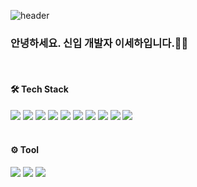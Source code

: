 ![header](https://capsule-render.vercel.app/api?type=waving&color=auto&height=300&section=header&text=안녕하세요.%20신입%20개발자%20이세하입니다.&fontSize=40&animation=fadeIn&fontAlignY=38)


### 안녕하세요. 신입 개발자 이세하입니다.👋🏻
<br>

#### 🛠️ Tech Stack
<img src="https://img.shields.io/badge/JAVA-007396?style=for-the-badge&logo=JAVA&logoColor=white"> <img src="https://img.shields.io/badge/spring-6DB33F?style=for-the-badge&logo=spring&logoColor=white"> <img src="https://img.shields.io/badge/SpringBoot-6DB33F?style=for-the-badge&logo=SpringBoot&logoColor=white"> <img src="https://img.shields.io/badge/python-3776AB?style=for-the-badge&logo=python&logoColor=white"> <img src="https://img.shields.io/badge/Flask-000000?style=for-the-badge&logo=Flask&logoColor=white"> <img src="https://img.shields.io/badge/mysql-4479A1?style=for-the-badge&logo=mysql&logoColor=white"> <img src="https://img.shields.io/badge/react-61DAFB?style=for-the-badge&logo=react&logoColor=black"> <img src="https://img.shields.io/badge/javascript-F7DF1E?style=for-the-badge&logo=javascript&logoColor=black"> <img src="https://img.shields.io/badge/html-E34F26?style=for-the-badge&logo=html5&logoColor=white"> <img src="https://img.shields.io/badge/css-1572B6?style=for-the-badge&logo=css3&logoColor=white">  
<br>

#### ⚙️ Tool
<img src="https://img.shields.io/badge/Visual%20Studio%20Code-0078d7.svg?style=for-the-badge&logo=visual-studio-code&logoColor=white"> <img src="https://img.shields.io/badge/Eclipse-2C2255.svg?style=for-the-badge&logo=Eclipse-ide&logoColor=white"> <img src="https://img.shields.io/badge/Jupyter-F37626.svg?style=for-the-badge&logo=Jupyter&logoColor=white"> 
